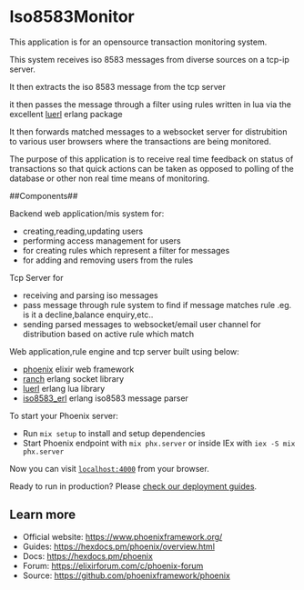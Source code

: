 # Iso8583Monitor


This application is for an opensource transaction monitoring system.

This system receives iso 8583 messages from diverse sources on  a tcp-ip server.

It then extracts the iso 8583 message from the tcp server

it then passes the message through a filter using rules written in lua via the excellent [luerl](https://github.com/rvirding/luerl) erlang package

It then forwards matched messages to a websocket server for distrubition to various user browsers where the transactions are being monitored. 

The purpose of this application is to receive real time feedback on status of  transactions so that quick actions can be taken as opposed to polling of the database or other non real time means of monitoring.


##Components##

Backend web application/mis system for:

* creating,reading,updating users
* performing access management for users
* for creating rules which represent a filter for messages
* for adding and removing users from the rules 

Tcp Server for 

* receiving and parsing iso messages
* pass message through rule system to find if message matches rule .eg. is it a decline,balance enquiry,etc..
* sending parsed messages to websocket/email user channel for distribution based on active rule which match

Web application,rule engine and tcp server built using below:
* [phoenix](https://www.phoenixframework.org/) elixir web framework
* [ranch](https://github.com/ninenines/ranch) erlang socket library 
* [luerl](https://github.com/rvirding/luerl) erlang lua library 
* [iso8583_erl](https://github.com/nayibor/iso8583_erl.git) erlang iso8583 message parser

To start your Phoenix server:

  * Run `mix setup` to install and setup dependencies
  * Start Phoenix endpoint with `mix phx.server` or inside IEx with `iex -S mix phx.server`

Now you can visit [`localhost:4000`](http://localhost:4000) from your browser.

Ready to run in production? Please [check our deployment guides](https://hexdocs.pm/phoenix/deployment.html).

## Learn more

  * Official website: https://www.phoenixframework.org/
  * Guides: https://hexdocs.pm/phoenix/overview.html
  * Docs: https://hexdocs.pm/phoenix
  * Forum: https://elixirforum.com/c/phoenix-forum
  * Source: https://github.com/phoenixframework/phoenix
